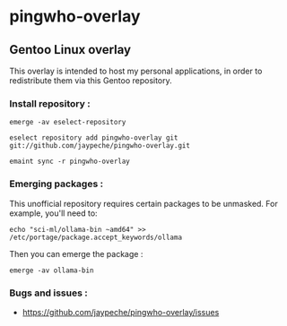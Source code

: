 # pingwho-overlay

## Gentoo Linux overlay


This overlay is intended to host my personal applications,
in order to redistribute them via this Gentoo repository.

### Install repository :


```
emerge -av eselect-repository
```

```
eselect repository add pingwho-overlay git git://github.com/jaypeche/pingwho-overlay.git
```

```
emaint sync -r pingwho-overlay 
```


### Emerging packages :


This unofficial repository requires certain packages to be unmasked.
For example, you'll need to:


```
echo "sci-ml/ollama-bin ~amd64" >> /etc/portage/package.accept_keywords/ollama
```


Then you can emerge the package :


```
emerge -av ollama-bin
```


### Bugs and issues :
* https://github.com/jaypeche/pingwho-overlay/issues